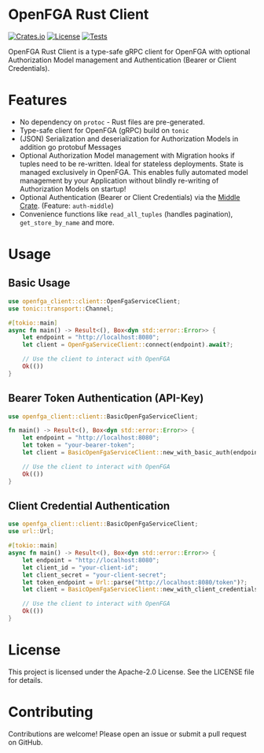 # OpenFGA Rust Client

[![Crates.io](https://img.shields.io/crates/v/openfga-client)](https://crates.io/crates/openfga-client)
[![License](https://img.shields.io/badge/License-Apache_2.0-blue.svg)](https://opensource.org/licenses/Apache-2.0)
[![Tests](https://github.com/vakamo-labs/openfga-client/actions/workflows/ci.yaml/badge.svg)](https://github.com/vakamo-labs/openfga-client/actions/workflows/ci.yaml)

OpenFGA Rust Client is a type-safe gRPC client for OpenFGA with optional Authorization Model management and Authentication (Bearer or Client Credentials).

# Features

* No dependency on `protoc` - Rust files are pre-generated.
* Type-safe client for OpenFGA (gRPC) build on `tonic`
* (JSON) Serialization and deserialization for Authorization Models in addition go protobuf Messages
* Optional Authorization Model management with Migration hooks if tuples need to be re-written. Ideal for stateless deployments. State is managed exclusively in OpenFGA. This enables fully automated model management by your Application without blindly re-writing of Authorization Models on startup!
* Optional Authentication (Bearer or Client Credentials) via the [Middle Crate](https://crates.io/crates/middle). (Feature: `auth-middle`)
* Convenience functions like `read_all_tuples` (handles pagination), `get_store_by_name` and more.

# Usage

## Basic Usage
```rust
use openfga_client::client::OpenFgaServiceClient;
use tonic::transport::Channel;

#[tokio::main]
async fn main() -> Result<(), Box<dyn std::error::Error>> {
    let endpoint = "http://localhost:8080";
    let client = OpenFgaServiceClient::connect(endpoint).await?;

    // Use the client to interact with OpenFGA
    Ok(())
}
```

## Bearer Token Authentication (API-Key)
```rust
use openfga_client::client::BasicOpenFgaServiceClient;

fn main() -> Result<(), Box<dyn std::error::Error>> {
    let endpoint = "http://localhost:8080";
    let token = "your-bearer-token";
    let client = BasicOpenFgaServiceClient::new_with_basic_auth(endpoint, token)?;

    // Use the client to interact with OpenFGA
    Ok(())
}
```

## Client Credential Authentication
```rust
use openfga_client::client::BasicOpenFgaServiceClient;
use url::Url;

#[tokio::main]
async fn main() -> Result<(), Box<dyn std::error::Error>> {
    let endpoint = "http://localhost:8080";
    let client_id = "your-client-id";
    let client_secret = "your-client-secret";
    let token_endpoint = Url::parse("http://localhost:8080/token")?;
    let client = BasicOpenFgaServiceClient::new_with_client_credentials(endpoint, client_id, client_secret, &token_endpoint).await?;

    // Use the client to interact with OpenFGA
    Ok(())
}
```

# License
This project is licensed under the Apache-2.0 License. See the LICENSE file for details.

# Contributing
Contributions are welcome! Please open an issue or submit a pull request on GitHub.
